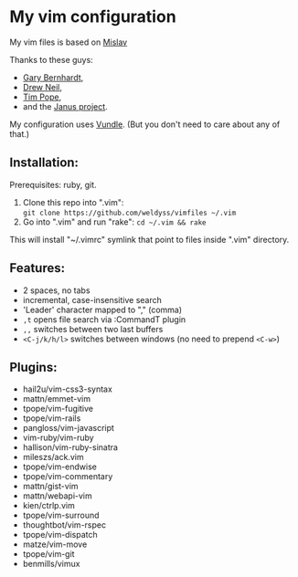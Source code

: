 My vim configuration
==========================

My vim files is based on [Mislav](http://github.com/mislav/vimfiles)

Thanks to these guys:
* [Gary Bernhardt](http://destroyallsoftware.com),
* [Drew Neil](http://vimcasts.org),
* [Tim Pope](http://tbaggery.com),
* and the [Janus project](https://github.com/carlhuda/janus).

My configuration uses [Vundle](https://github.com/gmarik/Vundle.vim).
(But you don't need to care about any of that.)

## Installation:

Prerequisites: ruby, git.

1. Clone this repo into ".vim":  
   `git clone https://github.com/weldyss/vimfiles ~/.vim`
2. Go into ".vim" and run "rake": 
   `cd ~/.vim && rake`

This will install "~/.vimrc" symlink that point to files inside
 ".vim" directory.

## Features:

* 2 spaces, no tabs
* incremental, case-insensitive search
* 'Leader' character mapped to "," (comma)
* `,t` opens file search via :CommandT plugin
* `,,` switches between two last buffers
* `<C-j/k/h/l>` switches between windows (no need to prepend `<C-w>`)

## Plugins:

* hail2u/vim-css3-syntax
* mattn/emmet-vim
* tpope/vim-fugitive
* tpope/vim-rails
* pangloss/vim-javascript
* vim-ruby/vim-ruby
* hallison/vim-ruby-sinatra
* mileszs/ack.vim
* tpope/vim-endwise
* tpope/vim-commentary
* mattn/gist-vim
* mattn/webapi-vim
* kien/ctrlp.vim
* tpope/vim-surround
* thoughtbot/vim-rspec
* tpope/vim-dispatch
* matze/vim-move
* tpope/vim-git
* benmills/vimux
